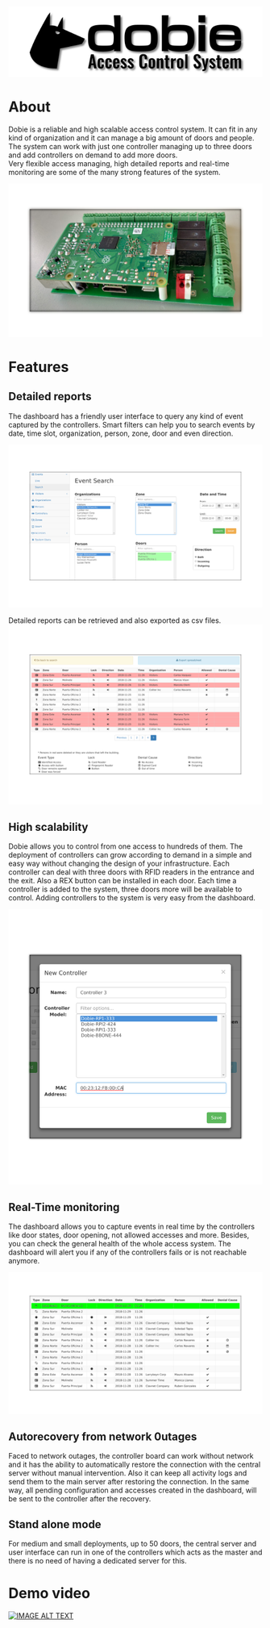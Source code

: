 ![IMAGE ALT TEXT](docs/images_readme/dobie_header.png)


About
=====

Dobie is a reliable and high scalable access control system. It can fit in any kind of organization and it can manage a big amount of doors and people. The system can work with just one controller managing up to three doors and add controllers on demand to add more doors.  
Very flexible access managing, high detailed reports and real-time monitoring are some of the many strong features of the system.

![IMAGE ALT TEXT](docs/images_readme/controller.png)


Features
========

Detailed reports
----------------

The dashboard has a friendly user interface to query any kind of event captured by the controllers.
Smart filters can help you to search events by date, time slot, organization, person, zone, door and even direction.

![IMAGE ALT TEXT](docs/images_readme/filters_screen.png)

Detailed reports can be retrieved and also exported as csv files.
![IMAGE ALT TEXT](docs/images_readme/report_screen.png)


High scalability
----------------

Dobie allows you to control from one access to hundreds of them.
The deployment of controllers can grow according to demand in a simple and easy way without changing the design of your infrastructure.
Each controller can deal with three doors with RFID readers in the entrance and the exit. Also a REX button can be installed in each door.
Each time a controller is added to the system, three doors more will be available to control. Adding controllers to the system is very easy from the dashboard.

![IMAGE ALT TEXT](docs/images_readme/add_controller_popup.png)



Real-Time monitoring
--------------------

The dashboard allows you to capture events in real time by the controllers like door states, door opening, not allowed accesses and more. Besides, you can check the general health of the whole access system. The dashboard will alert you if any of the controllers fails or is not reachable anymore.

![IMAGE ALT TEXT](docs/images_readme/realtime_monitoring_screen.png)


Autorecovery from network 0utages
---------------------------------

Faced to network outages, the controller board can work without network and it has the ability to automatically restore the connection with the central server without manual intervention. Also it can keep all activity logs and send them to the main server after restoring the connection.
In the same way, all pending configuration and accesses created in the dashboard, will be sent to the controller after the recovery.


Stand alone mode
----------------

For medium and small deployments, up to 50 doors, the central server and user interface can run in one of the controllers which acts as the master and there is no need of having a dedicated server for this.


Demo video
==========

[![IMAGE ALT TEXT](http://img.youtube.com/vi/SP9pfVvoSz0/0.jpg)](http://www.youtube.com/watch?v=SP9pfVvoSz0 "Dobie Control Access System")

